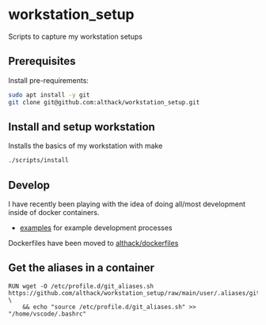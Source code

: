 # workstation_setup

Scripts to capture my workstation setups

## Prerequisites

Install pre-requirements:

```bash
sudo apt install -y git
git clone git@github.com:althack/workstation_setup.git
```

## Install and setup workstation

Installs the basics of my workstation with make

```bash
./scripts/install
```

## Develop

I have recently been playing with the idea of doing all/most development inside of docker containers.

- [examples](examples/README.md) for example development processes

Dockerfiles have been moved to [althack/dockerfiles](https://github.com/althack/dockerfiles)

## Get the aliases in a container

```docker
RUN wget -O /etc/profile.d/git_aliases.sh https://github.com/althack/workstation_setup/raw/main/user/.aliases/git_aliases.sh \
    && echo "source /etc/profile.d/git_aliases.sh" >> "/home/vscode/.bashrc"
```
